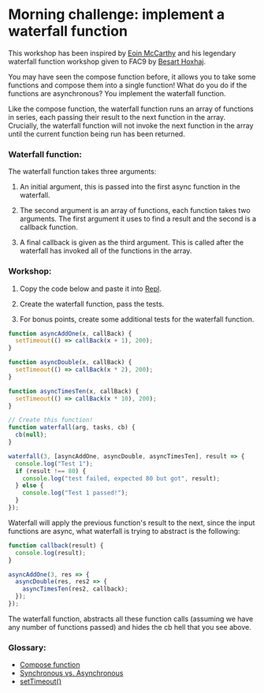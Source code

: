 # Morning challenge: implement a waterfall function

This workshop has been inspired by [Eoin McCarthy](https://github.com/des-des) and his legendary waterfall function workshop given to FAC9 by [Besart Hoxhaj](https://github.com/besarthoxhaj).

You may have seen the compose function before, it allows you to take some functions and compose them into a single function!
What do you do if the functions are asynchronous? You implement the waterfall function.

Like the compose function, the waterfall function runs an array of functions in series, each passing their result to the next function in the array. Crucially, the waterfall function will not invoke the next function in the array until the current function being run has been returned.

### Waterfall function:

The waterfall function takes three arguments:

1. An initial argument, this is passed into the first async function in the waterfall.

2. The second argument is an array of functions, each function takes two arguments. The first argument it uses to find a result and the second is a callback function.

3. A final callback is given as the third argument. This is called after the waterfall has invoked all of the functions in the array.

### Workshop:

1. Copy the code below and paste it into [Repl](https://repl.it/languages/javascript).

2. Create the waterfall function, pass the tests.

3. For bonus points, create some additional tests for the waterfall function.

```js
function asyncAddOne(x, callBack) {
  setTimeout(() => callBack(x + 1), 200);
}

function asyncDouble(x, callBack) {
  setTimeout(() => callBack(x * 2), 200);
}

function asyncTimesTen(x, callBack) {
  setTimeout(() => callBack(x * 10), 200);
}

// Create this function!
function waterfall(arg, tasks, cb) {
  cb(null);
}

waterfall(3, [asyncAddOne, asyncDouble, asyncTimesTen], result => {
  console.log("Test 1");
  if (result !== 80) {
    console.log("test failed, expected 80 but got", result);
  } else {
    console.log("Test 1 passed!");
  }
});
```

Waterfall will apply the previous function's result to the next, since the input functions are async, what waterfall is trying to abstract is the
following:

```js
function callback(result) {
  console.log(result);
}

asyncAddOne(3, res => {
  asyncDouble(res, res2 => {
    asyncTimesTen(res2, callback);
  });
});
```

The waterfall function, abstracts all these function calls (assuming we have any number of functions passed) and hides the cb hell that you see above.

### Glossary:

- [Compose function](http://blakeembrey.com/articles/2014/01/compose-functions-javascript/)
- [Synchronous vs. Asynchronous](http://rowanmanning.com/posts/javascript-for-beginners-async/)
- [setTimeout()](https://www.w3schools.com/jsref/met_win_settimeout.asp)
